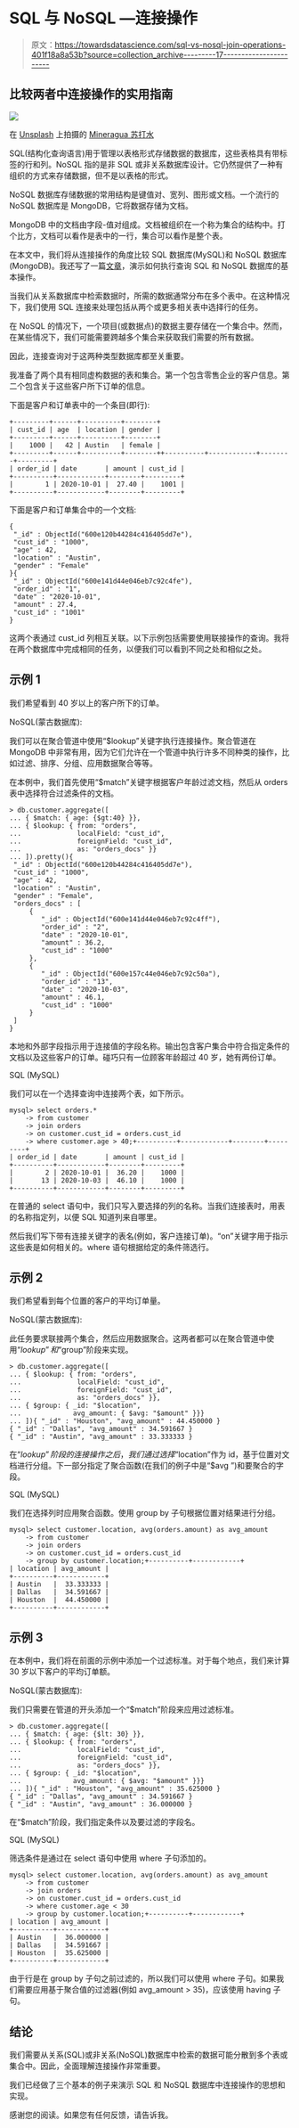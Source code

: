 # SQL 与 NoSQL —连接操作

> 原文：<https://towardsdatascience.com/sql-vs-nosql-join-operations-401f18a8a53b?source=collection_archive---------17----------------------->

## 比较两者中连接操作的实用指南

![](img/9c8b2bca8e3c32a3b3c43410c7f0bf41.png)

在 [Unsplash](https://unsplash.com/s/photos/share?utm_source=unsplash&utm_medium=referral&utm_content=creditCopyText) 上拍摄的 [Mineragua 苏打水](https://unsplash.com/@mineragua?utm_source=unsplash&utm_medium=referral&utm_content=creditCopyText)

SQL(结构化查询语言)用于管理以表格形式存储数据的数据库，这些表格具有带标签的行和列。NoSQL 指的是非 SQL 或非关系数据库设计。它仍然提供了一种有组织的方式来存储数据，但不是以表格的形式。

NoSQL 数据库存储数据的常用结构是键值对、宽列、图形或文档。一个流行的 NoSQL 数据库是 MongoDB，它将数据存储为文档。

MongoDB 中的文档由字段-值对组成。文档被组织在一个称为集合的结构中。打个比方，文档可以看作是表中的一行，集合可以看作是整个表。

在本文中，我们将从连接操作的角度比较 SQL 数据库(MySQL)和 NoSQL 数据库(MongoDB)。我还写了一篇[文章](/sql-vs-nosql-in-8-examples-25aebcf49922)，演示如何执行查询 SQL 和 NoSQL 数据库的基本操作。

当我们从关系数据库中检索数据时，所需的数据通常分布在多个表中。在这种情况下，我们使用 SQL 连接来处理包括从两个或更多相关表中选择行的任务。

在 NoSQL 的情况下，一个项目(或数据点)的数据主要存储在一个集合中。然而，在某些情况下，我们可能需要跨越多个集合来获取我们需要的所有数据。

因此，连接查询对于这两种类型数据库都至关重要。

我准备了两个具有相同虚构数据的表和集合。第一个包含零售企业的客户信息。第二个包含关于这些客户所下订单的信息。

下面是客户和订单表中的一个条目(即行):

```
+---------+------+----------+--------+
| cust_id | age  | location | gender |
+---------+------+----------+--------+
|    1000 |   42 | Austin   | female |
+---------+------+----------+--------++----------+------------+--------+---------+
| order_id | date       | amount | cust_id |
+----------+------------+--------+---------+
|        1 | 2020-10-01 |  27.40 |    1001 |
+----------+------------+--------+---------+
```

下面是客户和订单集合中的一个文档:

```
{
 "_id" : ObjectId("600e120b44284c416405dd7e"),
 "cust_id" : "1000",
 "age" : 42,
 "location" : "Austin",
 "gender" : "Female"
}{
 "_id" : ObjectId("600e141d44e046eb7c92c4fe"),
 "order_id" : "1",
 "date" : "2020-10-01",
 "amount" : 27.4,
 "cust_id" : "1001"
}
```

这两个表通过 cust_id 列相互关联。以下示例包括需要使用联接操作的查询。我将在两个数据库中完成相同的任务，以便我们可以看到不同之处和相似之处。

## 示例 1

我们希望看到 40 岁以上的客户所下的订单。

NoSQL(蒙古数据库):

我们可以在聚合管道中使用“$lookup”关键字执行连接操作。聚合管道在 MongoDB 中非常有用，因为它们允许在一个管道中执行许多不同种类的操作，比如过滤、排序、分组、应用数据聚合等等。

在本例中，我们首先使用“$match”关键字根据客户年龄过滤文档，然后从 orders 表中选择符合过滤条件的文档。

```
> db.customer.aggregate([
... { $match: { age: {$gt:40} }},
... { $lookup: { from: "orders",
...              localField: "cust_id",
...              foreignField: "cust_id",
...              as: "orders_docs" }}
... ]).pretty(){
 "_id" : ObjectId("600e120b44284c416405dd7e"),
 "cust_id" : "1000",
 "age" : 42,
 "location" : "Austin",
 "gender" : "Female",
 "orders_docs" : [
     {
        "_id" : ObjectId("600e141d44e046eb7c92c4ff"),
        "order_id" : "2",
        "date" : "2020-10-01",
        "amount" : 36.2,
        "cust_id" : "1000"
     },
     {
        "_id" : ObjectId("600e157c44e046eb7c92c50a"),
        "order_id" : "13",
        "date" : "2020-10-03",
        "amount" : 46.1,
        "cust_id" : "1000"
     }
 ]
}
```

本地和外部字段指示用于连接值的字段名称。输出包含客户集合中符合指定条件的文档以及这些客户的订单。碰巧只有一位顾客年龄超过 40 岁，她有两份订单。

SQL (MySQL)

我们可以在一个选择查询中连接两个表，如下所示。

```
mysql> select orders.* 
    -> from customer
    -> join orders
    -> on customer.cust_id = orders.cust_id
    -> where customer.age > 40;+----------+------------+--------+---------+
| order_id | date       | amount | cust_id |
+----------+------------+--------+---------+
|        2 | 2020-10-01 |  36.20 |    1000 |
|       13 | 2020-10-03 |  46.10 |    1000 |
+----------+------------+--------+---------+
```

在普通的 select 语句中，我们只写入要选择的列的名称。当我们连接表时，用表的名称指定列，以便 SQL 知道列来自哪里。

然后我们写下带有连接关键字的表名(例如，客户连接订单)。“on”关键字用于指示这些表是如何相关的。where 语句根据给定的条件筛选行。

## 示例 2

我们希望看到每个位置的客户的平均订单量。

NoSQL(蒙古数据库):

此任务要求联接两个集合，然后应用数据聚合。这两者都可以在聚合管道中使用“$lookup”和“$group”阶段来实现。

```
> db.customer.aggregate([
... { $lookup: { from: "orders",
...              localField: "cust_id",
...              foreignField: "cust_id",
...              as: "orders_docs" }},
... { $group: { _id: "$location", 
...             avg_amount: { $avg: "$amount" }}}
... ]){ "_id" : "Houston", "avg_amount" : 44.450000 }
{ "_id" : "Dallas", "avg_amount" : 34.591667 }
{ "_id" : "Austin", "avg_amount" : 33.333333 }
```

在“$lookup”阶段的连接操作之后，我们通过选择“$location”作为 id，基于位置对文档进行分组。下一部分指定了聚合函数(在我们的例子中是“$avg ”)和要聚合的字段。

SQL (MySQL)

我们在选择列时应用聚合函数。使用 group by 子句根据位置对结果进行分组。

```
mysql> select customer.location, avg(orders.amount) as avg_amount
    -> from customer
    -> join orders
    -> on customer.cust_id = orders.cust_id
    -> group by customer.location;+----------+------------+
| location | avg_amount |
+----------+------------+
| Austin   |  33.333333 |
| Dallas   |  34.591667 |
| Houston  |  44.450000 |
+----------+------------+
```

## 示例 3

在本例中，我们将在前面的示例中添加一个过滤标准。对于每个地点，我们来计算 30 岁以下客户的平均订单额。

NoSQL(蒙古数据库):

我们只需要在管道的开头添加一个“$match”阶段来应用过滤标准。

```
> db.customer.aggregate([
... { $match: { age: {$lt: 30} }},
... { $lookup: { from: "orders",
...              localField: "cust_id",
...              foreignField: "cust_id",
...              as: "orders_docs" }},
... { $group: { _id: "$location",
...             avg_amount: { $avg: "$amount" }}}
... ]){ "_id" : "Houston", "avg_amount" : 35.625000 }
{ "_id" : "Dallas", "avg_amount" : 34.591667 }
{ "_id" : "Austin", "avg_amount" : 36.000000 }
```

在“$match”阶段，我们指定条件以及要过滤的字段名。

SQL (MySQL)

筛选条件是通过在 select 语句中使用 where 子句添加的。

```
mysql> select customer.location, avg(orders.amount) as avg_amount
    -> from customer
    -> join orders
    -> on customer.cust_id = orders.cust_id
    -> where customer.age < 30
    -> group by customer.location;+----------+------------+
| location | avg_amount |
+----------+------------+
| Austin   |  36.000000 |
| Dallas   |  34.591667 |
| Houston  |  35.625000 |
+----------+------------+
```

由于行是在 group by 子句之前过滤的，所以我们可以使用 where 子句。如果我们需要应用基于聚合值的过滤器(例如 avg_amount > 35)，应该使用 having 子句。

## 结论

我们需要从关系(SQL)或非关系(NoSQL)数据库中检索的数据可能分散到多个表或集合中。因此，全面理解连接操作非常重要。

我们已经做了三个基本的例子来演示 SQL 和 NoSQL 数据库中连接操作的思想和实现。

感谢您的阅读。如果您有任何反馈，请告诉我。